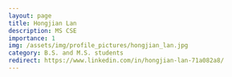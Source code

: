 ```yaml
---
layout: page
title: Hongjian Lan
description: MS CSE
importance: 1
img: /assets/img/profile_pictures/hongjian_lan.jpg
category: B.S. and M.S. students
redirect: https://www.linkedin.com/in/hongjian-lan-71a082a8/
---
```

